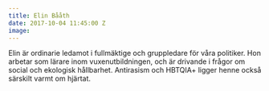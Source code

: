 ```yaml
---
title: Elin Bååth
date: 2017-10-04 11:45:00 Z
image: 
---
```


Elin är ordinarie ledamot i fullmäktige och gruppledare för våra politiker. Hon arbetar som lärare inom vuxenutbildningen, och är drivande i frågor om social och ekologisk hållbarhet. Antirasism och HBTQIA+ ligger henne också särskilt varmt om hjärtat.